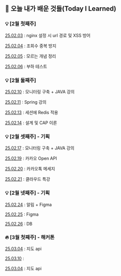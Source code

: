 ## :pushpin: 오늘 내가 배운 것들(Today I Learned)

### :bulb: [2월 첫째주]

[25.02.03](https://github.com/100-hours-a-week/sen-till/blob/main/FEB/2025-02-03.md) : nginx 설정 시 url 경로 및 XSS 방어

[25.02.04](https://github.com/100-hours-a-week/sen-till/blob/main/FEB/2025-02-04.md) : 조회수 중복 방지

[25.02.05](https://github.com/100-hours-a-week/sen-till/blob/main/FEB/2025-02-05.md) : 모르는 개념 정리

[25.02.06](https://github.com/100-hours-a-week/sen-till/blob/main/FEB/2025-02-06.md) : 부하 테스트

### :bulb: [2월 둘째주]

[25.02.10](https://github.com/100-hours-a-week/sen-till/blob/main/FEB/2025-02-10.md) : 모니터링 구축 + JAVA 강의

[25.02.11](https://github.com/100-hours-a-week/sen-till/blob/main/FEB/2025-02-11.md) : Spring 강의

[25.02.13](https://github.com/100-hours-a-week/sen-till/blob/main/FEB/2025-02-13.md) : 세션에 Redis 적용

[25.02.14](https://github.com/100-hours-a-week/sen-till/blob/main/FEB/2025-02-14.md) : 설계 및 CAP 이론

### :bulb: [2월 셋째주] - 기획

[25.02.17](https://github.com/100-hours-a-week/sen-till/blob/main/FEB/2025-02-17.md) : 모니터링 구축 + JAVA 강의

[25.02.19](https://github.com/100-hours-a-week/sen-till/blob/main/FEB/2025-02-19.md) : 카카오 Open API

[25.02.20](https://github.com/100-hours-a-week/sen-till/blob/main/FEB/2025-02-20.md) : 카카오톡 메세지

[25.02.21](https://github.com/100-hours-a-week/sen-till/blob/main/FEB/2025-02-21.md) : 클라우드 특강

### :bulb: [2월 넷째주] - 기획

[25.02.24](https://github.com/100-hours-a-week/sen-till/blob/main/FEB/2025-02-24.md) : 알림 + Figma

[25.02.25](https://github.com/100-hours-a-week/sen-till/blob/main/FEB/2025-02-25.md) : Figma

[25.02.26](https://github.com/100-hours-a-week/sen-till/blob/main/FEB/2025-02-26.md) : DB

### :fire: [3월 첫째주] - 해커톤

[25.03.04](https://github.com/100-hours-a-week/sen-till/blob/main/MAR/2025-03-04.md) : 지도 api

[25.03.10](https://github.com/100-hours-a-week/sen-till/blob/main/MAR/2025-03-10.md) :

[25.03.04](https://github.com/100-hours-a-week/sen-till/blob/main/MAR/2025-03-11.md) : 지도 api
